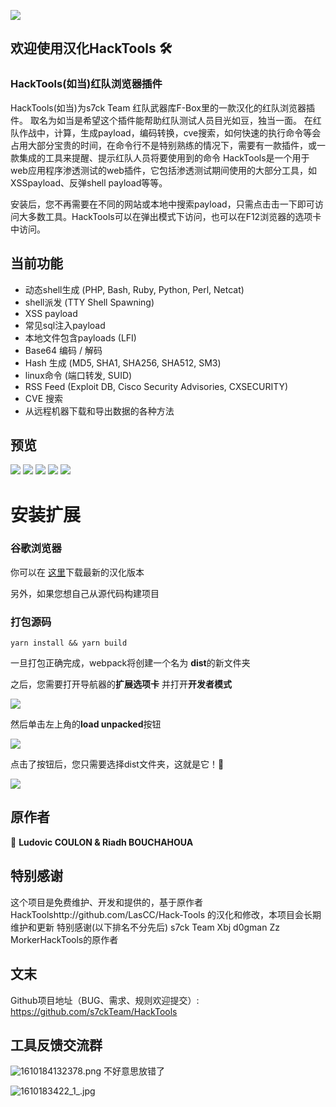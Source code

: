 
![](https://i.postimg.cc/GtLdZ2rZ/noun-Panama-hat-1454601.png)
## 欢迎使用汉化HackTools 🛠

### HackTools(如当)红队浏览器插件
HackTools(如当)为s7ck Team 红队武器库F-Box里的一款汉化的红队浏览器插件。
取名为如当是希望这个插件能帮助红队测试人员目光如豆，独当一面。
在红队作战中，计算，生成payload，编码转换，cve搜索，如何快速的执行命令等会占用大部分宝贵的时间，在命令行不是特别熟练的情况下，需要有一款插件，或一款集成的工具来提醒、提示红队人员将要使用到的命令
HackTools是一个用于web应用程序渗透测试的web插件，它包括渗透测试期间使用的大部分工具，如XSSpayload、反弹shell payload等等。

安装后，您不再需要在不同的网站或本地中搜索payload，只需点击击一下即可访问大多数工具。HackTools可以在弹出模式下访问，也可以在F12浏览器的选项卡中访问。

## 当前功能





- 动态shell生成 (PHP, Bash, Ruby, Python, Perl, Netcat)
- shell派发 (TTY Shell Spawning)
- XSS payload
- 常见sql注入payload
- 本地文件包含payloads (LFI)
- Base64 编码 / 解码
- Hash 生成 (MD5, SHA1, SHA256, SHA512, SM3)
- linux命令 (端口转发, SUID)
- RSS Feed (Exploit DB, Cisco Security Advisories, CXSECURITY)
- CVE 搜索
- 从远程机器下载和导出数据的各种方法

## 预览

![](https://i.postimg.cc/VNmtdskN/Untitled-1.png)
![](https://i.imgur.com/02ym26m.png)
![](https://i.imgur.com/A22KDs7.png)
![](https://i.imgur.com/TxWUC7r.png)
![](https://i.imgur.com/KrDX7t6.png)


# 安装扩展

### 谷歌浏览器

你可以在 [这里](https://github.com/s7ck/Hack-Tools/)下载最新的汉化版本

另外，如果您想自己从源代码构建项目

### 打包源码

```console
yarn install && yarn build
```

一旦打包正确完成，webpack将创建一个名为 **dist**的新文件夹

之后，您需要打开导航器的**扩展选项卡**  并打开**开发者模式**

![](https://i.imgur.com/0GRfu2K.png)

然后单击左上角的**load unpacked**按钮

![](https://i.imgur.com/q41GeAb.png)

点击了按钮后，您只需要选择dist文件夹，这就是它！🎉

![](https://i.imgur.com/mL4TVu0.png)

## 原作者

👤 **Ludovic COULON & Riadh BOUCHAHOUA**

## 特别感谢
这个项目是免费维护、开发和提供的，基于原作者HackToolshttp://github.com/LasCC/Hack-Tools 的汉化和修改，本项目会长期维护和更新
特别感谢(以下排名不分先后) 
s7ck Team 
Xbj 
d0gman
Zz
MorkerHackTools的原作者


## 文末
Github项目地址（BUG、需求、规则欢迎提交）: https://github.com/s7ckTeam/HackTools

## 工具反馈交流群
![1610184132378.png](https://i.loli.net/2021/01/09/gPZCswa2TlGRrdM.png)
不好意思放错了

![1610183422_1_.jpg](https://i.loli.net/2021/01/09/HYrU6VN3TajIyEZ.png)